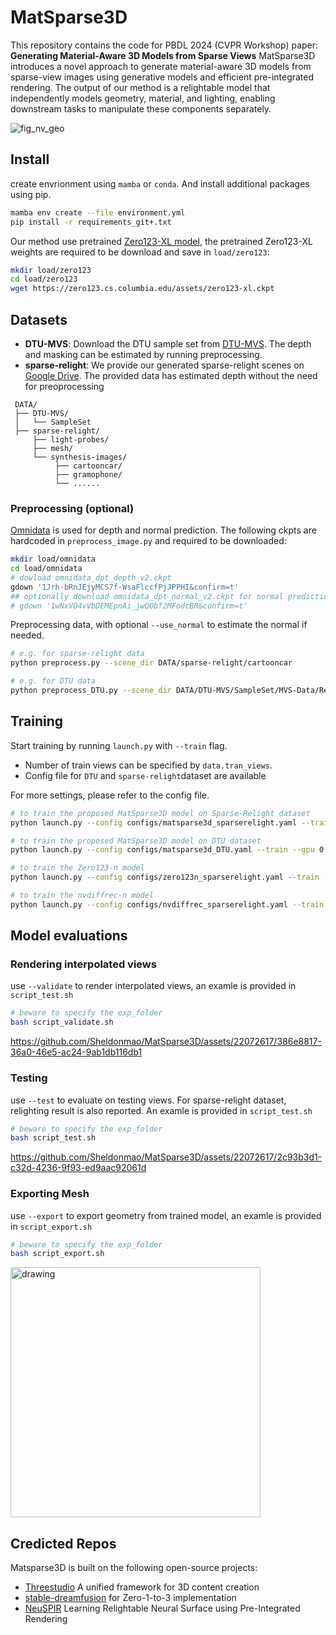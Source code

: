 
# MatSparse3D
This repository contains the code for PBDL 2024 (CVPR Workshop) paper: **Generating Material-Aware 3D Models from Sparse Views**
MatSparse3D introduces a novel approach to generate material-aware 3D models from sparse-view images using generative models and efficient pre-integrated rendering. The output of our method is a relightable model that independently models geometry, material, and lighting, enabling downstream tasks to manipulate these components separately. 

![fig_nv_geo](https://github.com/Sheldonmao/MatSparse3D/assets/22072617/b69d573f-d975-4891-bb18-46d7d7c5a387)

## Install
create envrionment using `mamba` or `conda`. And install additional packages using pip.
``` bash
mamba env create --file environment.yml
pip install -r requirements_git+.txt 
```

Our method use pretrained [Zero123-XL model](https://objaverse.allenai.org/docs/zero123-xl/), the pretrained Zero123-XL weights are required to be download and save in `load/zero123`:
```sh
mkdir load/zero123
cd load/zero123
wget https://zero123.cs.columbia.edu/assets/zero123-xl.ckpt
```

## Datasets
 - **DTU-MVS**: Download the DTU sample set from [DTU-MVS](http://roboimagedata2.compute.dtu.dk/data/MVS/SampleSet.zip). The depth and masking can be estimated by running preprocessing.
 - **sparse-relight**: We provide our generated sparse-relight scenes on [Google Drive](https://drive.google.com/file/d/1F27Ti0pA0CMnUz0ipGypP_gMuZOjUHss/view?usp=sharing). The provided data has estimated depth without the need for preoprocessing

```
 DATA/
 ├── DTU-MVS/
 │   └── SampleSet
 ├── sparse-relight/
     ├── light-probes/
     ├── mesh/
     └── synthesis-images/
          ├── cartooncar/
          ├── gramophone/
          └── ......
```

### Preprocessing (optional)
 [Omnidata](https://github.com/EPFL-VILAB/omnidata/tree/main/omnidata_tools/torch) is used for depth and normal prediction. The following ckpts are hardcoded in `preprocess_image.py` and required to be downloaded:
```bash
mkdir load/omnidata
cd load/omnidata
# dowload omnidata_dpt_depth_v2.ckpt
gdown '1Jrh-bRnJEjyMCS7f-WsaFlccfPjJPPHI&confirm=t' 
## optionally download omnidata_dpt_normal_v2.ckpt for normal prediction
# gdown '1wNxVO4vVbDEMEpnAi_jwQObf2MFodcBR&confirm=t' 
```
Preprocessing data, with optional `--use_normal` to estimate the normal if needed. 

``` bash
# e.g. for sparse-relight data
python preprocess.py --scene_dir DATA/sparse-relight/cartooncar

# e.g. for DTU data
python preprocess_DTU.py --scene_dir DATA/DTU-MVS/SampleSet/MVS-Data/Rectified/scan56
```


## Training
Start training by running `launch.py` with `--train` flag. 

- Number of train views can be specified by `data.tran_views`. 
- Config file for `DTU` and `sparse-relight`dataset are available

For more settings, please refer to the config file.
``` bash
# to train the proposed MatSparse3D model on Sparse-Relight dataset
python launch.py --config configs/matsparse3d_sparserelight.yaml --train --gpu 0 data.train_views=5

# to train the proposed MatSparse3D model on DTU dataset
python launch.py --config configs/matsparse3d_DTU.yaml --train --gpu 0 data.train_views=5

# to train the Zero123-n model
python launch.py --config configs/zero123n_sparserelight.yaml --train --gpu 0 data.train_views=5

# to train the nvdiffrec-n model
python launch.py --config configs/nvdiffrec_sparserelight.yaml --train --gpu 0 data.train_views=5
```

## Model evaluations

### Rendering interpolated views

use `--validate` to render interpolated views, an examle is provided in `script_test.sh`
``` bash
# beware to specify the exp_folder
bash script_validate.sh 
```


https://github.com/Sheldonmao/MatSparse3D/assets/22072617/386e8817-36a0-46e5-ac24-9ab1db116db1


### Testing
use `--test` to evaluate on testing views. For sparse-relight dataset, relighting result is also reported. An examle is provided in `script_test.sh`
``` bash
# beware to specify the exp_folder
bash script_test.sh 
```


https://github.com/Sheldonmao/MatSparse3D/assets/22072617/2c93b3d1-c32d-4236-9f93-ed9aac92061d


### Exporting Mesh
use `--export` to export geometry from trained model, an examle is provided in `script_export.sh`
``` bash
# beware to specify the exp_folder
bash script_export.sh 
```

<img src="https://github.com/Sheldonmao/MatSparse3D/assets/22072617/c27f2ac8-83b9-481b-8404-d7fff62e7a22" alt="drawing" width="400"/>


## Credicted Repos
Matsparse3D is built on the following open-source projects:

- [Threestudio](https://github.com/threestudio-project/threestudio) A unified framework for 3D content creation
- [stable-dreamfusion](https://github.com/ashawkey/stable-dreamfusion) for Zero-1-to-3 implementation
- [NeuSPIR](https://github.com/Sheldonmao/NeuSPIR) Learning Relightable Neural Surface using Pre-Integrated Rendering

